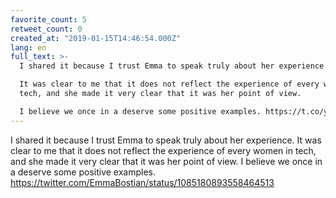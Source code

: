 ```yaml
---
favorite_count: 5
retweet_count: 0
created_at: "2019-01-15T14:46:54.000Z"
lang: en
full_text: >-
  I shared it because I trust Emma to speak truly about her experience.

  It was clear to me that it does not reflect the experience of every women in
  tech, and she made it very clear that it was her point of view.

  I believe we once in a deserve some positive examples. https://t.co/y5qLPANlhq
---
```


I shared it because I trust Emma to speak truly about her experience. It was
clear to me that it does not reflect the experience of every women in tech, and
she made it very clear that it was her point of view. I believe we once in a
deserve some positive examples.
<https://twitter.com/EmmaBostian/status/1085180893558464513>
